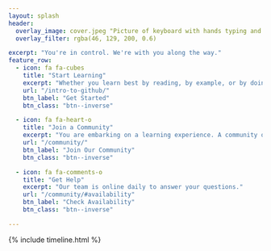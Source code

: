 ```yaml
---
layout: splash
header:
  overlay_image: cover.jpeg "Picture of keyboard with hands typing and a cup of coffee"
  overlay_filter: rgba(46, 129, 200, 0.6)

excerpt: "You're in control. We're with you along the way."
feature_row:
  - icon: fa fa-cubes
    title: "Start Learning"
    excerpt: "Whether you learn best by reading, by example, or by doing, we've got you covered."
    url: "/intro-to-github/"
    btn_label: "Get Started"
    btn_class: "btn--inverse"

  - icon: fa fa-heart-o
    title: "Join a Community"
    excerpt: "You are embarking on a learning experience. A community of other learners and instructors awaits you."
    url: "/community/"
    btn_label: "Join Our Community"
    btn_class: "btn--inverse"

  - icon: fa fa-comments-o
    title: "Get Help"
    excerpt: "Our team is online daily to answer your questions."
    url: "/community/#availability"
    btn_label: "Check Availability"
    btn_class: "btn--inverse"

---
```

{% include timeline.html %}
